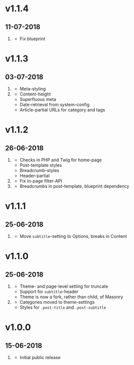 # v1.1.4
##  11-07-2018


1. [](#bugfix)
    * Fix blueprint

# v1.1.3
##  03-07-2018

1. [](#improved)
    * Meta-styling
2. [](#bugfix)
    * Content-height
    * Superfluous meta
    * Date-retrieval from system-config
    * Article-partial URLs for category and tags

# v1.1.2
##  26-06-2018

1. [](#improved)
    * Checks in PHP and Twig for home-page
    * Post-template styles
    * Breadcrumb-styles
    * Header-partial
2. [](#bugfix)
    * Fix in-page filter-API
3. [](#new)
    * Breadcrumbs in post-template, blueprint dependency

# v1.1.1
##  25-06-2018

1. [](#bugfix)
    * Move `subtitle`-setting to Options, breaks in Content

# v1.1.0
##  25-06-2018

1. [](#new)
    * Theme- and page-level setting for truncate
    * Support for `subtitle`-header
    * Theme is now a fork, rather than child, of Masonry
2. [](#improved)
    * Categories moved to theme-settings
    * Styles for `.post-title` and `.post-subtitle`

# v1.0.0
##  15-06-2018

1. [](#new)
    * Initial public release
